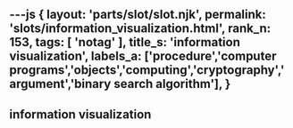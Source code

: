 ---js
{
  layout: 'parts/slot/slot.njk',
  permalink: 'slots/information_visualization.html',
  rank_n: 153,
  tags: [ 'notag' ],
  title_s: 'information visualization',
  labels_a: ['procedure','computer programs','objects','computing','cryptography','argument','binary search algorithm'],
}
---
## information visualization


